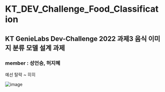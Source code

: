 # KT_DEV_Challenge_Food_Classification
## KT GenieLabs Dev-Challenge 2022 과제3 음식 이미지 분류 모델 설계 과제

### member : 성언승, 허지혜

예선 탈락 ~ 히히

![image](https://user-images.githubusercontent.com/71765587/197219750-ef795a11-8b88-408f-beae-901696adfbb4.png)

